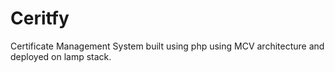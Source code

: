 # Ceritfy
Certificate Management System built using php using MCV architecture and  deployed on lamp stack.
